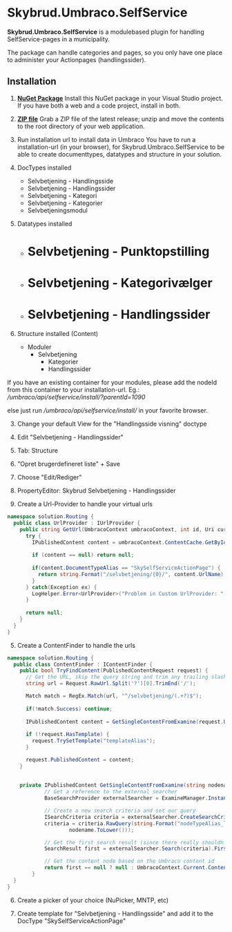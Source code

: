 Skybrud.Umbraco.SelfService
========================

**Skybrud.Umbraco.SelfService** is a modulebased plugin for handling SelfService-pages in a municipality.

The package can handle categories and pages, so you only have one place to administer your Actionpages (handlingssider).

## Installation

1. [**NuGet Package**][NuGetPackage]
Install this NuGet package in your Visual Studio project. If you have both a web and a code project, install in both.

1. [**ZIP file**][GitHubRelease]
Grab a ZIP file of the latest release; unzip and move the contents to the root directory of your web application.

2. Run installation url to install data in Umbraco
You have to run a installation-url (in your browser), for Skybrud.Umbraco.SelfService to be able to create documenttypes, datatypes and structure in your solution. 

  1. DocTypes installed
      - Selvbetjening - Handlingsside
      - Selvbetjening - Handlingssider
      - Selvbetjening - Kategori
      - Selvbetjening - Kategorier
      - Selvbetjeningsmodul
      
  2. Datatypes installed
      - # Selvbetjening - Punktopstilling
      - # Selvbetjening - Kategorivælger
      - # Selvbetjening - Handlingssider
      
  3. Structure installed (Content)
      - Moduler
        - Selvbetjening
          - Kategorier
          - Handlingssider
          

If you have an existing container for your modules, please add the nodeId from this container to your installation-url. Eg.: */umbraco/api/selfservice/install/?parentId=1090*

else just run */umbraco/api/selfservice/install/* in your favorite browser.

3. Change your default View for the "Handlingsside visning" doctype
  1. Edit "Selvbetjening - Handlingssider"
  2. Tab: Structure
  3. "Opret brugerdefineret liste" + Save
  4. Choose "Edit/Rediger"
  5. PropertyEditor: Skybrud Selvbetjening - Handlingssider

4. Create a Url-Provider to handle your virtual urls

```C#
namespace solution.Routing {
  public class UrlProvider : IUrlProvider {
    public string GetUrl(UmbracoContext umbracoContext, int id, Uri current, UrlProviderMode mode) {
      try {
        IPublishedContent content = umbracoContext.ContentCache.GetById(id);
        
        if (content == null) return null;
        
        if(content.DocumentTypeAlias == "SkySelfServiceActionPage") {
          return string.Format("/selvbetjening/{0}/", content.UrlName);
        }
      } catch(Exception ex) {
        LogHelper.Error<UrlProvider>("Problem in Custom UrlProvider: ", ex);
      }
      
      return null;
    }
  }
}
```


5. Create a ContentFinder to handle the urls
```C#
namespace solution.Routing {
  public class ContentFinder : IContentFinder {
    public bool TryFindContent(PublishedContentRequest request) {
      // Get the URL, skip the query string and trim any trailing slashes (so we can assume that they're not there)
      string url = Request.RawUrl.Split('?')[0].TrimEnd('/');

      Match match = RegEx.Match(url, "^/selvbetjening/(.+?)$");
      
      if(!match.Success) continue;
      
      IPublishedContent content = GetSingleContentFromExamine(request.Uri.AbsolutePath.Split('/').Last().TrimEnd(), "SkySelfServiceActionPage");
      
      if (!request.HasTemplate) {
        request.TrySetTemplate("templateAlias");
      }

      request.PublishedContent = content;
    }
    
    
    private IPublishedContent GetSingleContentFromExamine(string nodename, string documentTypeAlias) {
            // Get a reference to the external searcher
            BaseSearchProvider externalSearcher = ExamineManager.Instance.SearchProviderCollection["ExternalSearcher"];

            // Create a new search criteria and set our query
            ISearchCriteria criteria = externalSearcher.CreateSearchCriteria();
            criteria = criteria.RawQuery(string.Format("nodeTypeAlias_lci:{0}  +urlName_lci:{1}", documentTypeAlias.ToLower(),
                    nodename.ToLower()));

            // Get the first search result (since there really shouldn't be more with the same GUID)
            SearchResult first = externalSearcher.Search(criteria).FirstOrDefault();

            // Get the content node based on the Umbraco content id
            return first == null ? null : UmbracoContext.Current.ContentCache.GetById(first.Id);
        }
  }
}
``` 


6. Create a picker of your choice (NuPicker, MNTP, etc)

7. Create template for "Selvbetjening - Handlingsside" and add it to the DocType "SkySelfServiceActionPage"





[NuGetPackage]: https://www.nuget.org/packages/Skybrud.Umbraco.SelfService
[GitHubRelease]: https://github.com/skybrud/Skybrud.Umbraco.SelfService

